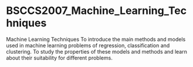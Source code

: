 # BSCCS2007_Machine_Learning_Techniques
Machine Learning Techniques  To introduce the main methods and models used in machine learning problems of regression, classification and clustering. To study the properties of these models and methods and learn about their suitability for different problems.
